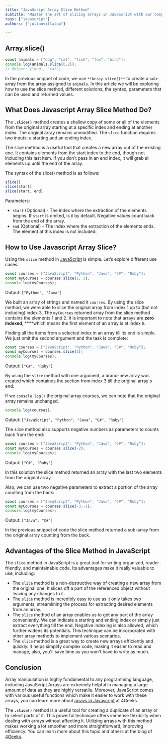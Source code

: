 ```yaml
---
title: "JavaScript Array Slice Method"
subtitle: "Master the art of slicing arrays in JavaScript with our comprehensive course. Learn how to extract, copy, and modify array elements like a pro. Enroll now!"
tags: ["javascript"]
authors: ["julianvillalba"]

---
```


## Array.slice()

```jsx
const animals = ["dog", "cat", "fish", "fox", "bird"];
console.log(animals.slice(0,2));
// Output: ["dog', "cat"]
```

In the previous snippet of code, we use `**Array.slice()**` to create a sub-array from the array assigned to `animals`. In this article we will be exploring how to use the slice method, different solutions, the syntax, parameters that can be used and returned values.

## What Does Javascript Array Slice Method Do?

The **`.slice()`** method  creates a shallow copy of some or all of the elements from the original array starting at a specific index and ending at another index. The original array remains unmodified. The `slice` function requires two inputs: a starting and an ending index.

The slice method is a useful tool that creates a new array out of the existing one. It contains elements from the start index to the end, though not including this last item. If you don't pass in an end index, it will grab all elements up until the end of the array.

The syntax of the slice() method is as follows:

```jsx
slice()
slice(start)
slice(start, end)
```

Parameters:

- `start` (Optional) - The index where the extraction of the elements begins. If `start` is omited, is `0` by default. Negative values count back from the end of the array.
- `end` (Optional) - The index where the extraction of the elements ends. The element at this index is not included.

## How to Use Javascript Array Slice?

Using the `slice` method in [JavaScript](https://4geeks.com/lesson/what-is-javascript-learn-to-code-in-javascript) is simple. Let’s explore different use cases:

```jsx
const courses = ["JavaScript", "Python", "Java", "C#", "Ruby"];
const myCourses = courses.slice(1, 3);
console.log(myCourses);
```

Output: `["Python", "Java"]`

We built an array of strings and named it `courses`. By using the slice method, we were able to slice the original array from index 1 up to (but not including) index 3. The `myCourses` returned array from the slice method contains the elements 1 and 2. It is important to note that arrays are **zero indexed**, ****which means the first element of an array is at index `0`.

Finding all the items from a selected index in an array till its end is simple. We just omit the second argument and the task is complete:

```jsx
const courses = ["JavaScript", "Python", "Java", "C#", "Ruby"];
const myCourses = courses.slice(3);
console.log(myCourses);
```

Output: `["C#", "Ruby"]`

By using the `slice` method with one argument, a brand-new array was created which containes the section from index 3 till the original array's end.

If we `console.log()` the original array courses, we can note that the original array remains unchanged.

```jsx
console.log(courses);
```

Output: `["JavaScript", "Python", "Java", "C#", "Ruby"]`

The slice method also supports negative numbers as parameters to counts back from the end:

```jsx
const courses = ["JavaScript", "Python", "Java", "C#", "Ruby"];
const myCourses = courses.slice(-2);
console.log(myCourses);
```

Output: `["C#", "Ruby"]`

In this solution the slice method returned an array with the last two elements from the original array.

Also, we can use two negative parameters to extract a portion of the array counting from the back:

```jsx
const courses = ["JavaScript", "Python", "Java", "C#", "Ruby"];
const myCourses = courses.slice(-3,-1);
console.log(myCourses);
```

Output: `["Java", "C#"]`

In the previous snippet of code the slice method returned a sub-array from the original array counting from the back.

## Advantages of the Slice Method in JavaScript

The `slice` method in JavaScript is a great tool for writing organized, reader-friendly, and maintainable code. Its advantages make it really valuable to use, including:

- The `slice` method is a non-destructive way of creating a new array from the original one. It slices off a part of the referenced object without leaving any changes to it.
- The `slice` method is incredibly easy to use as it only takes two arguments, streamlining the process for extracting desired elements from an array.
- The `slice` method of an array enables us to get any part of the array conveniently. We can indicate a starting and ending index or simply just extract everything till the end. Negative indexing is also allowed, which further widens its potentials. This technique can be incorporated with other array methods to implement various scenarios.
- The `slice` method is a great way to create new arrays efficiently and quickly. It helps simplify complex code, making it easier to read and manage, also, you'll save time as you won't have to write as much.

## Conclusion

Array manipulation is highly fundamental to any programming language, including JavaScript.Arrays are extremely helpful in managing a large amount of data as they are highly versatile. Moreover, JavaScript comes with various useful functions which make it easier to work with these arrays, you can learn more about [arrays in Javascript](https://4geeks.com/lesson/what-is-an-array-define-array) at 4Geeks.

The **`.slice()`** method is a useful tool for creating a duplicate of an array or to select parts of it. This powerful technique offers immense flexibility when dealing with arrays without affecting it. Utilizing arrays with this method makes working a lot smoother and more straightforward, improving efficiency. You can learn more about this topic and others at the blog of [4Geeks](https://4geeks.com/how-to).
